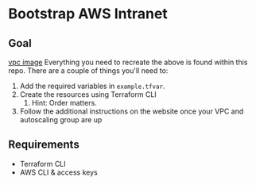 # Bootstrap AWS Intranet

## Goal
[vpc image]()
Everything you need to recreate the above is found within this repo. There are a couple of things you'll need to:
1. Add the required variables in `example.tfvar`.
2. Create the resources using Terraform CLI
   1. Hint: Order matters.
3. Follow the additional instructions on the website once your VPC and autoscaling group are up

## Requirements
- Terraform CLI
- AWS CLI & access keys